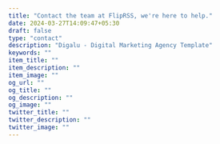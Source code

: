 ```yaml
---
title: "Contact the team at FlipRSS, we're here to help."
date: 2024-03-27T14:09:47+05:30
draft: false
type: "contact"
description: "Digalu - Digital Marketing Agency Template"
keywords: ""
item_title: ""
item_description: ""
item_image: ""
og_url: ""
og_title: ""
og_description: ""
og_image: ""
twitter_title: ""
twitter_description: ""
twitter_image: ""
---
```

